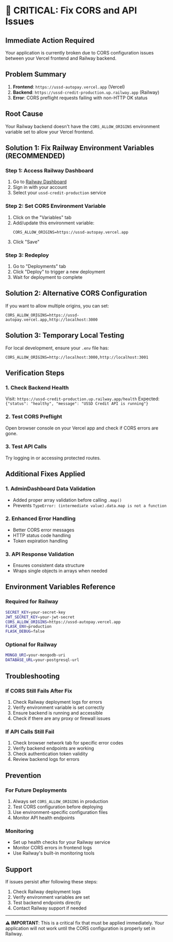 # 🚨 CRITICAL: Fix CORS and API Issues

## **Immediate Action Required**

Your application is currently broken due to CORS configuration issues between your Vercel frontend and Railway backend.

## **Problem Summary**

1. **Frontend**: `https://ussd-autopay.vercel.app` (Vercel)
2. **Backend**: `https://ussd-credit-production.up.railway.app` (Railway)
3. **Error**: CORS preflight requests failing with non-HTTP OK status

## **Root Cause**

Your Railway backend doesn't have the `CORS_ALLOW_ORIGINS` environment variable set to allow your Vercel frontend.

## **Solution 1: Fix Railway Environment Variables (RECOMMENDED)**

### **Step 1: Access Railway Dashboard**
1. Go to [Railway Dashboard](https://railway.app)
2. Sign in with your account
3. Select your `ussd-credit-production` service

### **Step 2: Set CORS Environment Variable**
1. Click on the "Variables" tab
2. Add/update this environment variable:
   ```
   CORS_ALLOW_ORIGINS=https://ussd-autopay.vercel.app
   ```
3. Click "Save"

### **Step 3: Redeploy**
1. Go to "Deployments" tab
2. Click "Deploy" to trigger a new deployment
3. Wait for deployment to complete

## **Solution 2: Alternative CORS Configuration**

If you want to allow multiple origins, you can set:
```
CORS_ALLOW_ORIGINS=https://ussd-autopay.vercel.app,http://localhost:3000
```

## **Solution 3: Temporary Local Testing**

For local development, ensure your `.env` file has:
```
CORS_ALLOW_ORIGINS=http://localhost:3000,http://localhost:3001
```

## **Verification Steps**

### **1. Check Backend Health**
Visit: `https://ussd-credit-production.up.railway.app/health`
Expected: `{"status": "healthy", "message": "USSD Credit API is running"}`

### **2. Test CORS Preflight**
Open browser console on your Vercel app and check if CORS errors are gone.

### **3. Test API Calls**
Try logging in or accessing protected routes.

## **Additional Fixes Applied**

### **1. AdminDashboard Data Validation**
- Added proper array validation before calling `.map()`
- Prevents `TypeError: (intermediate value).data.map is not a function`

### **2. Enhanced Error Handling**
- Better CORS error messages
- HTTP status code handling
- Token expiration handling

### **3. API Response Validation**
- Ensures consistent data structure
- Wraps single objects in arrays when needed

## **Environment Variables Reference**

### **Required for Railway**
```bash
SECRET_KEY=your-secret-key
JWT_SECRET_KEY=your-jwt-secret
CORS_ALLOW_ORIGINS=https://ussd-autopay.vercel.app
FLASK_ENV=production
FLASK_DEBUG=false
```

### **Optional for Railway**
```bash
MONGO_URI=your-mongodb-uri
DATABASE_URL=your-postgresql-url
```

## **Troubleshooting**

### **If CORS Still Fails After Fix**
1. Check Railway deployment logs for errors
2. Verify environment variable is set correctly
3. Ensure backend is running and accessible
4. Check if there are any proxy or firewall issues

### **If API Calls Still Fail**
1. Check browser network tab for specific error codes
2. Verify backend endpoints are working
3. Check authentication token validity
4. Review backend logs for errors

## **Prevention**

### **For Future Deployments**
1. Always set `CORS_ALLOW_ORIGINS` in production
2. Test CORS configuration before deploying
3. Use environment-specific configuration files
4. Monitor API health endpoints

### **Monitoring**
- Set up health checks for your Railway service
- Monitor CORS errors in frontend logs
- Use Railway's built-in monitoring tools

## **Support**

If issues persist after following these steps:
1. Check Railway deployment logs
2. Verify environment variables are set
3. Test backend endpoints directly
4. Contact Railway support if needed

---

**⚠️ IMPORTANT**: This is a critical fix that must be applied immediately. Your application will not work until the CORS configuration is properly set in Railway.
